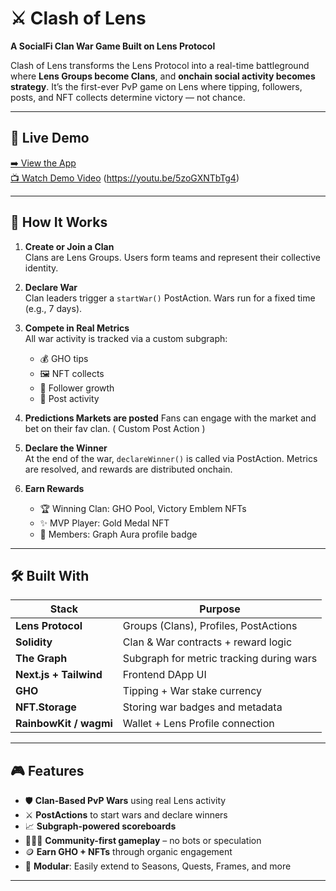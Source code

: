 # ⚔️ Clash of Lens

**A SocialFi Clan War Game Built on Lens Protocol**

Clash of Lens transforms the Lens Protocol into a real-time battleground where **Lens Groups become Clans**, and **onchain social activity becomes strategy**. It’s the first-ever PvP game on Lens where tipping, followers, posts, and NFT collects determine victory — not chance.

---

## 🚀 Live Demo

[➡️ View the App](https://clashoflens.xyz)  
[📺 Watch Demo Video](#) (https://youtu.be/5zoGXNTbTg4)

---

## 🧠 How It Works

1. **Create or Join a Clan**  
   Clans are Lens Groups. Users form teams and represent their collective identity.

2. **Declare War**  
   Clan leaders trigger a `startWar()` PostAction. Wars run for a fixed time (e.g., 7 days).

3. **Compete in Real Metrics**  
   All war activity is tracked via a custom subgraph:
   - 💰 GHO tips
   - 🖼 NFT collects
   - 👥 Follower growth
   - 📝 Post activity

4. **Predictions Markets are posted**
 Fans can engage with the market and bet on their fav clan. ( Custom Post Action ) 

5. **Declare the Winner**  
   At the end of the war, `declareWinner()` is called via PostAction. Metrics are resolved, and rewards are distributed onchain.

6. **Earn Rewards**  
   - 🏆 Winning Clan: GHO Pool, Victory Emblem NFTs  
   - ✨ MVP Player: Gold Medal NFT  
   - 🌈 Members: Graph Aura profile badge

---

## 🛠 Built With

| Stack               | Purpose                                  |
|---------------------|-------------------------------------------|
| **Lens Protocol**   | Groups (Clans), Profiles, PostActions     |
| **Solidity**        | Clan & War contracts + reward logic       |
| **The Graph**       | Subgraph for metric tracking during wars  |
| **Next.js + Tailwind** | Frontend DApp UI                        |
| **GHO**             | Tipping + War stake currency              |
| **NFT.Storage**     | Storing war badges and metadata           |
| **RainbowKit / wagmi** | Wallet + Lens Profile connection      |

---

## 🎮 Features

- 🛡 **Clan-Based PvP Wars** using real Lens activity  
- ⚔️ **PostActions** to start wars and declare winners  
- 📈 **Subgraph-powered scoreboards**  
- 🧑‍🤝‍🧑 **Community-first gameplay** – no bots or speculation  
- 🪙 **Earn GHO + NFTs** through organic engagement  
- 🧩 **Modular**: Easily extend to Seasons, Quests, Frames, and more

---
